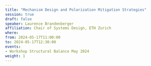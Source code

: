 ```yaml
---
title: "Mechanism Design and Polarization Mitigation Strategies"
session: true
draft: false
speaker: Laurence Brandenberger
affiliation: Chair of Systems Design, ETH Zurich
where:
from: 2024-05-17T11:00:00
to: 2024-05-17T12:30:00
events:
- Workshop Structural Balance May 2024
weight: 1
---
```

